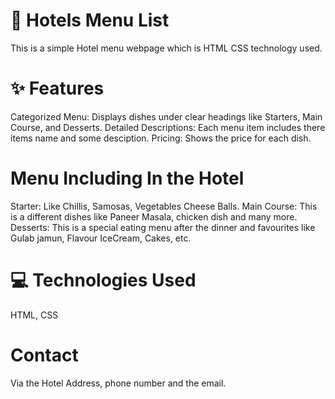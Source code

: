 # 🏨 Hotels Menu List
This is a simple Hotel menu webpage which is HTML CSS technology used.

# ✨ Features
Categorized Menu: Displays dishes under clear headings like Starters, Main Course, and Desserts.
Detailed Descriptions: Each menu item includes there items name and some desciption.
Pricing: Shows the price for each dish.

# Menu Including In the  Hotel
Starter: Like Chillis, Samosas, Vegetables Cheese Balls.
Main Course: This is a different dishes like Paneer Masala, chicken dish and many more.
Desserts: This is a special eating menu after the dinner and favourites like Gulab jamun, Flavour IceCream, Cakes, etc.

# 💻 Technologies Used
HTML, CSS

# Contact
Via the Hotel Address, phone number and the email.
